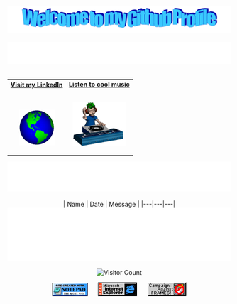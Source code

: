 <!-- "Hero" Header -->
<div align="center">
  <img src="https://github.com/shev0k/shev0k/blob/main/images/welcome.png?raw=true" style="max-width: 100%;" alt="Welcome to my Github Profile" />
  <br />
  <br />
  <img height="50" alt="My Name is Claudiu and I like Node.js" src="images/personal_note.svg" />
  <br />
  <br />

</div>

<!-- Social -->
<table width="100%" align="center">
<tr>
<td align="center">
<a href="https://www.linkedin.com/in/shevok/">
<strong>Visit my LinkedIn</strong>
<br />
<br />
<br />

<p>

<img alt="Globe" height="80" src="images/globe.gif">
</a>
</p>

</td>


<td align="center">
<a href="https://youtu.be/UUUgin_9Gjs?si=h6wLYo87KGlpY946">
<strong>Listen to cool music</strong>
<br />
<br />


<p>
<img height="100" alt="Music" src="images/music.gif"> 
</a>
</p>

</td>
</tr>
</table>

<div align="center">
<a href="https://github.com/shev0k/shev0k/issues/1#issuecomment-new"><img src="images/guestbook.svg"></a> 
</div>

<div align="center">
<br />
<!-- Guestbook -->
| Name | Date | Message |
|---|---|---|
<!-- /Guestbook -->

</div>
<!-- Footer -->

<div align="center">

<img height="120" alt="Thanks for visiting me" width="100%" src="https://raw.githubusercontent.com/shev0k/shev0k/d353f4752ca0a29ba3c7661138262f6217b70d66/images/marquee.svg" />
<br />

![Visitor Count](https://profile-counter.glitch.me/shev0k/count.svg)


<img src="https://raw.githubusercontent.com/shev0k/shev0k/refs/heads/main/images/notepad.gif" alt="Site created with Notepad" height="30" />
<!-- "margin-right: whatever;" -->
<span>&nbsp;&nbsp;&nbsp;&nbsp;</span>  
<img src="https://raw.githubusercontent.com/shev0k/shev0k/refs/heads/main/images/ie_logo.gif" alt="Microsoft Internet Explorer" />
<span>&nbsp;&nbsp;&nbsp;&nbsp;</span>  
<img src="https://raw.githubusercontent.com/shev0k/shev0k/refs/heads/main/images/noframes.gif" alt="No Frames" />

</div>

